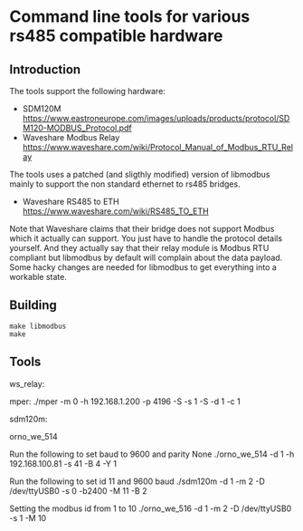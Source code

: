 # Command line tools for various rs485 compatible hardware

## Introduction
The tools support the following hardware:
  * SDM120M https://www.eastroneurope.com/images/uploads/products/protocol/SDM120-MODBUS_Protocol.pdf
  * Waveshare Modbus Relay https://www.waveshare.com/wiki/Protocol_Manual_of_Modbus_RTU_Relay

The tools uses a patched (and sligthly modified) version of libmodbus mainly to support the non standard ethernet to rs485 bridges.
  * Waveshare RS485 to ETH https://www.waveshare.com/wiki/RS485_TO_ETH

Note that Waveshare claims that their bridge does not support Modbus which it actually can support. You just have to handle the protocol details yourself.
And they actually say that their relay module is Modbus RTU compliant but libmodbus by default will complain about the data payload. Some hacky changes
are needed for libmodbus to get everything into a workable state.


## Building

```
make libmodbus
make
```

## Tools

ws_relay:

mper:
./mper -m 0 -h 192.168.1.200 -p 4196 -S -s 1 -S -d 1 -c 1

sdm120m:

orno_we_514

Run the following to set baud to 9600 and parity None
./orno_we_514 -d 1 -h 192.168.100.81 -s 41 -B 4 -Y 1


Run the following to set id 11 and 9600 baud
./sdm120m -d 1 -m 2 -D /dev/ttyUSB0 -s 0 -b2400 -M 11 -B 2

Setting the modbus id from 1 to 10
./orno_we_516 -d 1 -m 2 -D /dev/ttyUSB0 -s 1 -M 10

